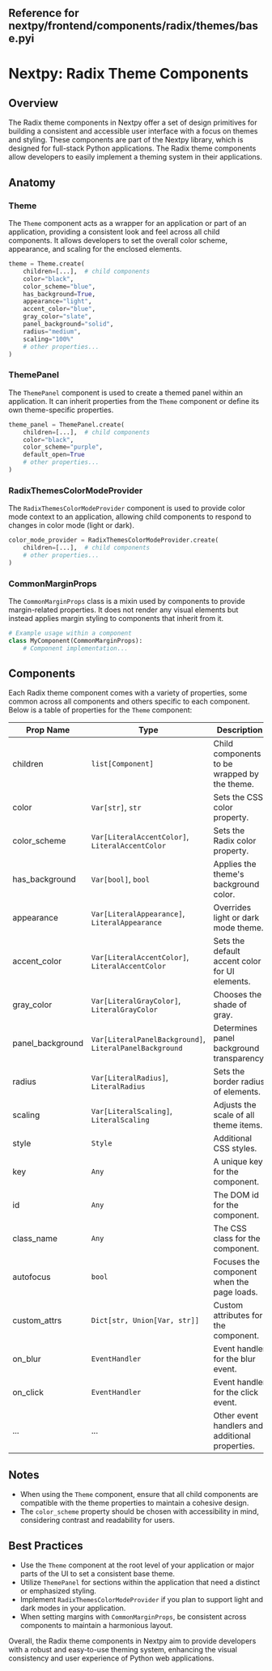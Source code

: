 ##  Reference for nextpy/frontend/components/radix/themes/base.pyi

# Nextpy: Radix Theme Components

## Overview

The Radix theme components in Nextpy offer a set of design primitives for building a consistent and accessible user interface with a focus on themes and styling. These components are part of the Nextpy library, which is designed for full-stack Python applications. The Radix theme components allow developers to easily implement a theming system in their applications.

## Anatomy

### Theme

The `Theme` component acts as a wrapper for an application or part of an application, providing a consistent look and feel across all child components. It allows developers to set the overall color scheme, appearance, and scaling for the enclosed elements.

```python
theme = Theme.create(
    children=[...],  # child components
    color="black",
    color_scheme="blue",
    has_background=True,
    appearance="light",
    accent_color="blue",
    gray_color="slate",
    panel_background="solid",
    radius="medium",
    scaling="100%"
    # other properties...
)
```

### ThemePanel

The `ThemePanel` component is used to create a themed panel within an application. It can inherit properties from the `Theme` component or define its own theme-specific properties.

```python
theme_panel = ThemePanel.create(
    children=[...],  # child components
    color="black",
    color_scheme="purple",
    default_open=True
    # other properties...
)
```

### RadixThemesColorModeProvider

The `RadixThemesColorModeProvider` component is used to provide color mode context to an application, allowing child components to respond to changes in color mode (light or dark).

```python
color_mode_provider = RadixThemesColorModeProvider.create(
    children=[...],  # child components
    # other properties...
)
```

### CommonMarginProps

The `CommonMarginProps` class is a mixin used by components to provide margin-related properties. It does not render any visual elements but instead applies margin styling to components that inherit from it.

```python
# Example usage within a component
class MyComponent(CommonMarginProps):
    # Component implementation...
```

## Components

Each Radix theme component comes with a variety of properties, some common across all components and others specific to each component. Below is a table of properties for the `Theme` component:

| Prop Name | Type | Description |
|-----------|------|-------------|
| children | `list[Component]` | Child components to be wrapped by the theme. |
| color | `Var[str]`, `str` | Sets the CSS color property. |
| color_scheme | `Var[LiteralAccentColor]`, `LiteralAccentColor` | Sets the Radix color property. |
| has_background | `Var[bool]`, `bool` | Applies the theme's background color. |
| appearance | `Var[LiteralAppearance]`, `LiteralAppearance` | Overrides light or dark mode theme. |
| accent_color | `Var[LiteralAccentColor]`, `LiteralAccentColor` | Sets the default accent color for UI elements. |
| gray_color | `Var[LiteralGrayColor]`, `LiteralGrayColor` | Chooses the shade of gray. |
| panel_background | `Var[LiteralPanelBackground]`, `LiteralPanelBackground` | Determines panel background transparency. |
| radius | `Var[LiteralRadius]`, `LiteralRadius` | Sets the border radius of elements. |
| scaling | `Var[LiteralScaling]`, `LiteralScaling` | Adjusts the scale of all theme items. |
| style | `Style` | Additional CSS styles. |
| key | `Any` | A unique key for the component. |
| id | `Any` | The DOM id for the component. |
| class_name | `Any` | The CSS class for the component. |
| autofocus | `bool` | Focuses the component when the page loads. |
| custom_attrs | `Dict[str, Union[Var, str]]` | Custom attributes for the component. |
| on_blur | `EventHandler` | Event handler for the blur event. |
| on_click | `EventHandler` | Event handler for the click event. |
| ... | ... | Other event handlers and additional properties. |

## Notes

- When using the `Theme` component, ensure that all child components are compatible with the theme properties to maintain a cohesive design.
- The `color_scheme` property should be chosen with accessibility in mind, considering contrast and readability for users.

## Best Practices

- Use the `Theme` component at the root level of your application or major parts of the UI to set a consistent base theme.
- Utilize `ThemePanel` for sections within the application that need a distinct or emphasized styling.
- Implement `RadixThemesColorModeProvider` if you plan to support light and dark modes in your application.
- When setting margins with `CommonMarginProps`, be consistent across components to maintain a harmonious layout.

Overall, the Radix theme components in Nextpy aim to provide developers with a robust and easy-to-use theming system, enhancing the visual consistency and user experience of Python web applications.